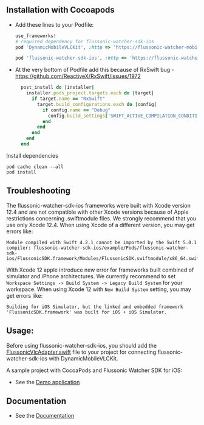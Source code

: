 ## Installation with Cocoapods

+ Add these lines to your Podfile:
  ```ruby
  use_frameworks!
  # required dependency for flussonic-watcher-sdk-ios
  pod 'DynamicMobileVLCKit', :http => 'https://flussonic-watcher-mobile-sdk.s3.eu-central-1.amazonaws.com/ios/DynamicMobileVLCKit/release/3.3.13/DynamicMobileVLCKit.zip'
  
  pod 'flussonic-watcher-sdk-ios', :http => 'https://flussonic-watcher-mobile-sdk.s3.eu-central-1.amazonaws.com/ios/watcher-sdk/release/2.5.2/FlussonicSDK.zip'
  ```
  
+ At the very bottom of Podfile add this because of RxSwift bug - https://github.com/ReactiveX/RxSwift/issues/1972
  ```ruby
    post_install do |installer|
      installer.pods_project.targets.each do |target|
        if target.name == "RxSwift"
          target.build_configurations.each do |config|
            if config.name == "Debug"
              config.build_settings['SWIFT_ACTIVE_COMPILATION_CONDITIONS'] = []
            end
          end
        end
      end
    end
  ```

Install dependencies
  ```
  pod cache clean --all
  pod install
  ```

## Troubleshooting
The flussonic-watcher-sdk-ios frameworks were built with Xcode version 12.4 and are not compatible with other Xcode versions because of Apple restrictions concerning .swiftmodule files. We strongly recommend that you use only Xcode 12.4. When using Xcode of a different version, you may get errors like:

```
Module compiled with Swift 4.2.1 cannot be imported by the Swift 5.0.1 compiler: flussonic-watcher-sdk-ios/example/Pods/flussonic-watcher-sdk-ios/FlussonicSDK.framework/Modules/FlussonicSDK.swiftmodule/x86_64.swiftmodule
``` 

With Xcode 12 apple introduce new error for frameworks built combined of simulator and iPhone architectures. 
We currently recommend to set `Workspace Settings -> Build System -> Legacy Build System`  for your workspace.
When using Xcode 12 with `New Build System` setting, you may get errors like:
```
Building for iOS Simulator, but the linked and embedded framework 'FlussonicSDK.framework' was built for iOS + iOS Simulator.
```

## Usage:

Before using flussonic-watcher-sdk-ios, you should add the [FlussonicVlcAdapter.swift](https://github.com/flussonic/flussonic-watcher-sdk-ios/tree/master/FlussonicVlcAdapter.swift) file to your project for connecting flussonic-watcher-sdk-ios with DynamicMobileVLCKit.

A sample project with CocoaPods and Flussonic Watcher SDK for iOS:
 - See the [Demo application](https://github.com/flussonic/flussonic-watcher-sdk-ios/tree/master/example)

## Documentation
  - See the [Documentation](https://flussonic.com/doc/watcher/sdk-ios/integration-of-flussonic-watcher-sdk-into-apps-for-ios)
